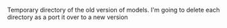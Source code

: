 Temporary directory of the old version of models. I'm going to delete each directory as a port it over to a new version